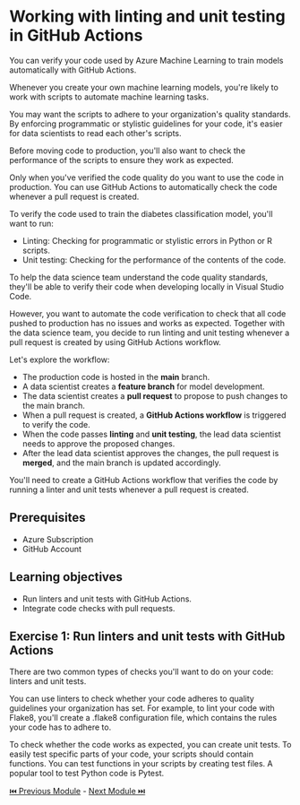 # Working with linting and unit testing in GitHub Actions

You can verify your code used by Azure Machine Learning to train models automatically with GitHub Actions.

Whenever you create your own machine learning models, you're likely to work with scripts to automate machine learning tasks.

You may want the scripts to adhere to your organization's quality standards. By enforcing programmatic or stylistic guidelines for your code, it's easier for data scientists to read each other's scripts.

Before moving code to production, you'll also want to check the performance of the scripts to ensure they work as expected.

Only when you've verified the code quality do you want to use the code in production. You can use GitHub Actions to automatically check the code whenever a pull request is created.

To verify the code used to train the diabetes classification model, you'll want to run:

- Linting: Checking for programmatic or stylistic errors in Python or R scripts.
- Unit testing: Checking for the performance of the contents of the code.

To help the data science team understand the code quality standards, they'll be able to verify their code when developing locally in Visual Studio Code.

However, you want to automate the code verification to check that all code pushed to production has no issues and works as expected. Together with the data science team, you decide to run linting and unit testing whenever a pull request is created by using GitHub Actions workflow.

Let's explore the workflow:

- The production code is hosted in the **main** branch.
- A data scientist creates a **feature branch** for model development.
- The data scientist creates a **pull request** to propose to push changes to the main branch.
- When a pull request is created, a **GitHub Actions workflow** is triggered to verify the code.
- When the code passes **linting** and **unit testing**, the lead data scientist needs to approve the proposed changes.
- After the lead data scientist approves the changes, the pull request is **merged**, and the main branch is updated accordingly.

You'll need to create a GitHub Actions workflow that verifies the code by running a linter and unit tests whenever a pull request is created.

## Prerequisites

- Azure Subscription
- GitHub Account

## Learning objectives

- Run linters and unit tests with GitHub Actions.
- Integrate code checks with pull requests.


## Exercise 1: Run linters and unit tests with GitHub Actions

There are two common types of checks you'll want to do on your code: linters and unit tests.

You can use linters to check whether your code adheres to quality guidelines your organization has set. For example, to lint your code with Flake8, you'll create a .flake8 configuration file, which contains the rules your code has to adhere to.

To check whether the code works as expected, you can create unit tests. To easily test specific parts of your code, your scripts should contain functions. You can test functions in your scripts by creating test files. A popular tool to test Python code is Pytest.







































[ ⏮️ Previous Module](../3_triggering-github-actions-with-trunk-based-development/documentation.md) - [Next Module ⏭️ ](../5_working-with-environments-in-github-actions/documentation.md)
